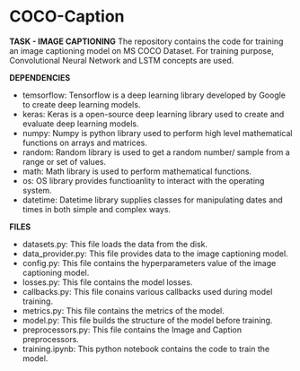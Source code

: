 # COCO-Caption

**TASK - IMAGE CAPTIONING**
The repository contains the code for training an image captioning model on MS COCO Dataset. For training purpose, Convolutional Neural Network and LSTM concepts are used.

**DEPENDENCIES**
- temsorflow: Tensorflow is a deep learning library developed by Google to create deep learning models.
- keras: Keras is a open-source deep learning library used to create and evaluate deep learning models.
- numpy: Numpy is python library used to perform high level mathematical functions on arrays and matrices.
- random: Random library is used to get a random number/ sample from a range or set of values.
- math: Math library is used to perform mathematical functions.
- os: OS library provides functioanlity to interact with the operating system.
- datetime: Datetime library supplies classes for manipulating dates and times in both simple and complex ways.

**FILES**
- datasets.py: This file loads the data from the disk.
- data_provider.py: This file provides data to the image captioning model.
- config.py: This file contains the hyperparameters value of the image captioning model.
- losses.py: This file contains the model losses.
- callbacks.py: This file conains various callbacks used during model training.
- metrics.py: This file contains the metrics of the model.
- model.py: This file builds the structure of the model before training.
- preprocessors.py: This file contains the Image and Caption preprocessors.
- training.ipynb: This python notebook contains the code to train the model.
